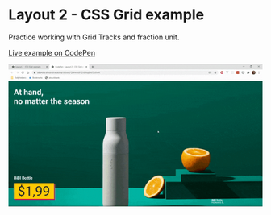 # Layout 2 - CSS Grid example

Practice working with Grid Tracks and fraction unit.

[Live example on CodePen](https://codepen.io/alexandracaulea/full/QWwmdPG)

![layout two example](img/layout-two-gif.gif)
